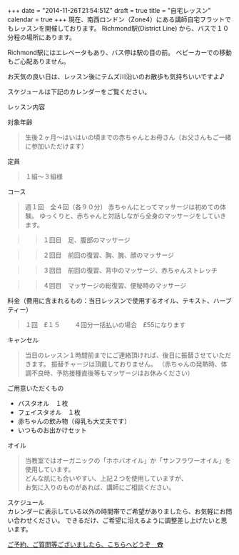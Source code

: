 +++
date = "2014-11-26T21:54:51Z"
draft = true
title = "自宅レッスン"
calendar = true
+++
現在、南西ロンドン（Zone4）にある講師自宅フラットでもレッスンを開催しております。
Richmond駅(District Line) から、バスで１０分程の場所にあります。

Richmond駅にはエレベータもあり、バス停は駅の目の前。
ベビーカーでの移動もご心配ありません。

お天気の良い日は、レッスン後にテムズ川沿いのお散歩も気持ちいいですよ♪

スケジュールは下記のカレンダーをご覧ください。

レッスン内容

対象年齢

> 生後２ヶ月〜はいはいの頃までの赤ちゃんとお母さん（お父さんもご一緒に参加いただけます）

定員

> １組〜３組様

コース

> 週１回　全４回（各９０分）
  赤ちゃんにとってマッサージは初めての体験。
  ゆっくりと、赤ちゃんと対話しながら全身のマッサージをしていきます。

>> １回目　足、腹部のマッサージ

>> ２回目　前回の復習、胸、腕、顔のマッサージ

>> ３回目　前回の復習、背中のマッサージ、赤ちゃんストレッチ

>> ４回目　マッサージの総復習、便秘時のマッサージ

料金（費用に含まれるもの：当日レッスンで使用するオイル、テキスト、ハーブティー）

> １回　£１５　
　４回分一括払いの場合　£55になります

キャンセル

> 当日のレッスン１時間前までにご連絡頂ければ、後日に振替させていただきます。
  振替チャージは頂戴しておりません。
  （赤ちゃんの発熱時、体調不良時、予防接種直後等もマッサージはお休みください）

ご用意いただくもの

* バスタオル　１枚
* フェイスタオル　１枚
* 赤ちゃんの飲み物（母乳も大丈夫です）
* いつものお出かけセット

オイル

> 当教室ではオーガニックの「ホホバオイル」か「サンフラワーオイル」を使用しています。<br>
どんな肌にも合いやすい、上記２つを使用していますが、<br>
お気に入りのものがあれば、講師にご相談ください。<br>


スケジュール<br>
カレンダーに表示している以外の時間帯でご希望がありましたら、お気軽にお問い合わせください。
できるだけ、ご希望に沿えるように調整差し上げたいと思います。

[ご予約、ご質問等ございましたら、こちらへどうぞ　☎](/contact)



